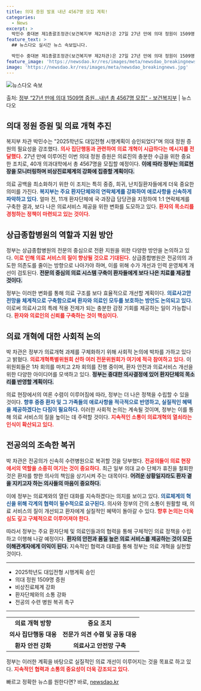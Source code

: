 ```yaml
---
title: 의대 증원 발표 내년 4567명 모집 계획!
categories:
  - News
excerpt: >
  박민수 중대본 제1총괄조정관(보건복지부 제2차관)은 27일 27년 만에 의대 정원이 1509명 증원되어 20…
feature_text: >
  ## 뉴스다오 실시간 뉴스 속보입니다.

  박민수 중대본 제1총괄조정관(보건복지부 제2차관)은 27일 27년 만에 의대 정원이 1509명 증원되어 20…
feature_image: 'https://newsdao.kr/res/images/meta/newsdao_breakingnews.jpg'
image: 'https://newsdao.kr/res/images/meta/newsdao_breakingnews.jpg'
---
```


![뉴스다오 속보](https://newsdao.kr/res/images/meta/newsdao_breakingnews.jpg)

<p>출처: <a href="https://newsdao.kr/3919" rel="dofollow">정부 “27년 만에 의대 1509명 증원…내년 총 4567명 모집”  - 보건복지부</a> | 뉴스다오</p>

<h2 data-ke-size="size26">의대 정원 증원 및 의료 개혁 추진</h2>

<p data-ke-size="size16"></p>  
복지부 차관 박민수는 "2025학년도 대입전형 시행계획이 승인되었다"며 의대 정원 증원의 필요성을 강조했다. <b><span style="color: #ee2323;">의사 집단행동과 관련하여 의료 개혁이 시급하다는 메시지를 전달했다.</span></b> 27년 만에 이루어진 이번 의대 정원 증원은 의료진의 충분한 수급을 위한 중요한 조치로, 40개 의과대학에서 총 4567명을 모집할 예정이다. <b><span style="background-color: #21538527;">이에 따라 정부는 의료현장을 모니터링하며 비상진료체계의 강화에 집중할 계획이다.</span></b> 

<p data-ke-size="size16"></p>
 의료 공백을 최소화하기 위한 이 조치는 특히 중증, 희귀, 난치질환자들에게 더욱 중요한 의미를 가진다. <b><span style="color: #1a5490;">복지부는 주요 환자단체와의 연락체계를 강화하여 애로사항을 신속하게 파악하고 있다.</span></b> 얼마 전, 11개 환자단체에 국·과장급 담당관을 지정하여 1:1 연락체계를 구축한 결과, 보다 나은 의료서비스 제공을 위한 변화를 도모하고 있다. <b><span style="color: #ee2323;">환자의 목소리를 경청하는 정책이 마련되고 있는 것이다.</span></b>

<h2 data-ke-size="size26">상급종합병원의 역할과 지원 방안</h2>  

<p data-ke-size="size16"></p>  
정부는 상급종합병원의 전문의 중심으로 전환 지원을 위한 다양한 방안을 논의하고 있다. <b><span style="color: #ee2323;">이로 인해 의료 서비스의 질이 향상될 것으로 기대된다.</span></b> 상급종합병원은 전공의의 과도한 의존도를 줄이는 방향으로 나아가야 하며, 이를 위해 수가 개선과 인력 운영체계 개선이 검토된다. <b><span style="background-color: #21538527;">전문의 중심의 의료 시스템 구축이 환자들에게 보다 나은 치료를 제공할 것이다.</span></b>

<p data-ke-size="size16"></p>  
정부는 이러한 변화를 통해 의료 구조를 보다 효율적으로 개선할 계획이다. <b><span style="color: #1a5490;">의료사고안전망을 체계적으로 구축함으로써 환자와 의료인 모두를 보호하는 방안도 논의되고 있다.</span></b> 이로써 의료사고의 특례 적용 전제가 되는 충분한 감정 기회를 제공하는 일이 가능합니다. <b><span style="color: #ee2323;">환자와 의료인의 신뢰를 구축하는 것이 핵심이다.</span></b> 

<h2 data-ke-size="size26">의료 개혁에 대한 사회적 논의</h2>

<p data-ke-size="size16"></p>  
박 차관은 정부가 의료개혁 과제를 구체화하기 위해 사회적 논의에 박차를 가하고 있다고 밝혔다. <b><span style="color: #ee2323;">의료개혁특별위원회 산하 여러 전문위원회가 여기에 적극 참여하고 있다.</span></b> 이 위원회들은 1차 회의를 마치고 2차 회의를 진행 중이며, 환자 안전과 의료서비스 개선을 위한 다양한 아이디어를 모색하고 있다. <b><span style="background-color: #21538527;">정부는 중대한 의사결정에 있어 환자단체의 목소리를 반영할 계획이다.</span></b>

<p data-ke-size="size16"></p>
 의료 현장에서의 여론 수렴이 이루어짐에 따라, 정부는 더 나은 정책을 수립할 수 있을 것이다. <b><span style="color: #1a5490;">향후 중증 환자 및 그 가족들의 애로사항을 적극적으로 반영하고, 실질적인 혜택을 제공하겠다는 다짐이 필요하다.</span></b> 이러한 사회적 논의는 계속될 것이며, 정부는 이를 통해 의료 서비스의 질을 높이는 데 주력할 것이다. <b><span style="color: #ee2323;"> 지속적인 소통이 의료개혁의 열쇠라는 인식이 확산되고 있다.</span></b>

<h2 data-ke-size="size26">전공의의 조속한 복귀</h2>

<p data-ke-size="size16"></p>  
박 차관은 전공의가 신속히 수련병원으로 복귀할 것을 당부했다. <b><span style="color: #ee2323;">전공의들이 의료 현장에서의 역할을 소중히 여기는 것이 중요하다.</span></b> 최근 일부 의대 교수 단체가 휴진을 철회한 것은 환자를 향한 의사의 책임을 상기시켜 주는 대목이다. <b><span style="background-color: #21538527;">어려운 상황일지라도 환자 곁을 지키고자 하는 의사들의 마음이 중요하다.</span></b>

<p data-ke-size="size16"></p>  
이에 정부는 의료계와의 열린 대화를 지속하겠다는 의지를 보이고 있다. <b><span style="color: #1a5490;">의료체계의 혁신을 위해 각계의 협력이 필수적으로 요구된다.</span></b> 의사와 정부의 간의 소통이 원활할 때, 의료 서비스의 질이 개선되고 환자에게 실질적인 혜택이 돌아갈 수 있다. <b><span style="color: #ee2323;">향후 논의는 더욱 심도 깊고 구체적으로 이루어져야 한다.</span></b>

<p data-ke-size="size16"></p>
따라서 정부는 주요 환자단체 및 의료인들과의 협력을 통해 구체적인 의료 정책을 수립하고 이행해 나갈 예정이다. <b><span style="background-color: #21538527;">환자의 안전과 품질 높은 의료 서비스를 제공하는 것이 모든 이해관계자에게 이익이 된다.</span></b> 지속적인 협력과 대화를 통해 정부는 의료 개혁을 실현할 것이다.

<hr />
<ul>
    <li>2025학년도 대입전형 시행계획 승인</li>
    <li>의대 정원 1509명 증원</li>
    <li>비상진료체계 강화</li>
    <li>환자단체와의 소통 강화</li>
    <li>전공의 수련 병원 복귀 촉구</li>
</ul>

<hr />
<table style="width:100%">
    <tr>
        <td style="text-align: center; height: 17px;"><b>의료 개혁 방향</b></td>
        <td style="text-align: center; height: 17px;"><b>중요 조치</b></td>
    </tr>
    <tr>
        <td style="text-align: center; height: 17px;"><b>의사 집단행동 대응</b></td>
        <td style="text-align: center; height: 17px;"><b>전문가 의견 수렴 및 공동 대응</b></td>
    </tr>
    <tr>
        <td style="text-align: center; height: 17px;"><b>환자 안전 강화</b></td>
        <td style="text-align: center; height: 17px;"><b>의료사고 안전망 구축</b></td>
    </tr>
</table>

<p data-ke-size="size16"></p>  
정부는 이러한 계획을 바탕으로 실질적인 의료 개선이 이루어지는 것을 목표로 하고 있다. <b><span style="color: #ee2323;">지속적인 협력과 소통의 중요성이 더욱 강조되고 있다.</span></b> 

빠르고 정확한 뉴스를 원한다면? 바로, <a href="https://newsdao.kr" rel="dofollow">newsdao.kr</a>


